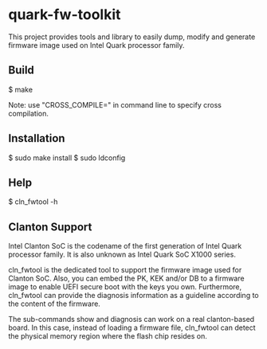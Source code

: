 quark-fw-toolkit
================

This project provides tools and library to easily dump, modify and generate
firmware image used on Intel Quark processor family.

Build
-----

$ make

Note: use "CROSS_COMPILE=" in command line to specify cross compilation.

Installation
------------

$ sudo make install
$ sudo ldconfig

Help
----

$ cln_fwtool -h

Clanton Support
---------------

Intel Clanton SoC is the codename of the first generation of Intel Quark
processor family. It is also unknown as Intel Quark SoC X1000 series.

cln_fwtool is the dedicated tool to support the firmware image used for
Clanton SoC. Also, you can embed the PK, KEK and/or DB to a firmware image
to enable UEFI secure boot with the keys you own. Furthermore, cln_fwtool
can provide the diagnosis information as a guideline according to the
content of the firmware.

The sub-commands show and diagnosis can work on a real clanton-based board.
In this case, instead of loading a firmware file, cln_fwtool can detect
the physical memory region where the flash chip resides on.
